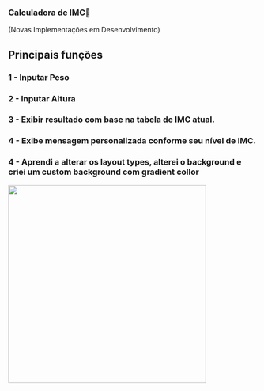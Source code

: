 ### Calculadora de IMC:1234:

(Novas Implementações em Desenvolvimento)



## Principais funções

### 1 - Inputar Peso

### 2 - Inputar Altura

### 3 - Exibir resultado com base na tabela de IMC atual.

### 4 - Exibe mensagem  personalizada conforme seu nível de IMC.

### 4 - Aprendi a alterar os layout types, alterei o background e criei um custom background com gradient collor

<img src="images/imc.gif" width="400">

